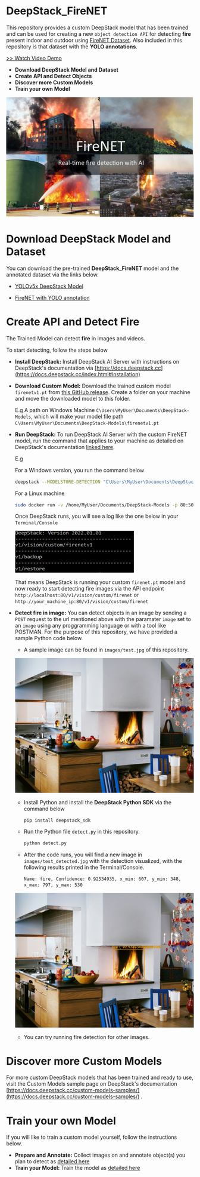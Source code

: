 # DeepStack_FireNET


This repository provides a custom DeepStack model that has been trained and can be used for creating a new `object detection API` for detecting **fire** present indoor and outdoor using [FireNET Dataset](https://github.com/OlafenwaMoses/FireNET). Also included in this repository is that dataset with the **YOLO annotations**.

[>> Watch Video Demo](https://www.youtube.com/watch?v=ts3yxfNrDnY)

- **Download DeepStack Model and Dataset**
- **Create API and Detect Objects**
- **Discover more Custom Models**
- **Train your own Model**

![](images/fire_net.jpg)

# Download DeepStack Model and Dataset

You can download the pre-trained **DeepStack_FireNET** model and the annotated dataset via the links below.

- [YOLOv5x DeepStack Model](https://github.com/DeepQuestAI/DeepStack_FireNET/releases/tag/v1)

- [FireNET with YOLO annotation](https://github.com/DeepQuestAI/DeepStack_FireNET/releases/download/v1/firenet_yolo.zip)


# Create API and Detect Fire

The Trained Model can detect **fire** in images and videos. 

To start detecting, follow the steps below

- **Install DeepStack:** Install DeepStack AI Server with instructions on DeepStack's documentation via [https://docs.deepstack.cc](https://docs.deepstack.cc/index.html#installation)
- **Download Custom Model:** Download the trained custom model `firenetv1.pt` from [this GitHub release](https://github.com/DeepQuestAI/DeepStack_FireNET/releases/tag/v1). Create a folder on your machine and move the downloaded model to this folder.

    E.g A path on Windows Machine `C\Users\MyUser\Documents\DeepStack-Models`, which will make your model file path `C\Users\MyUser\Documents\DeepStack-Models\firenetv1.pt`

- **Run DeepStack:** To run DeepStack AI Server with the custom FireNET model, run the command that applies to your machine as detailed on DeepStack's documentation [linked here](https://docs.deepstack.cc/custom-models/deployment/index.html#starting-deepstack).

    E.g

    For a Windows version, you run the command below
    ```bash
    deepstack --MODELSTORE-DETECTION "C\Users\MyUser\Documents\DeepStack-Models" --PORT 80
    ```

    For a Linux machine
    ```bash
    sudo docker run -v /home/MyUser/Documents/DeepStack-Models -p 80:5000 deepquestai/deepstack
    ```
    Once DeepStack runs, you will see a log like the one below in your `Terminal/Console`

    ![](images/custom_model.png)

    That means DeepStack is running your custom `firenet.pt` model and now ready to start detecting fire images via the API endpoint `http://localhost:80/v1/vision/custom/firenet` or `http://your_machine_ip:80/v1/vision/custom/firenet`

- **Detect fire in image:** You can detect objects in an image by sending a `POST` request to the url mentioned above with the paramater `image` set to an `image` using any proggramming language or with a tool like POSTMAN. For the purpose of this repository, we have provided a sample Python code below.

    - A sample image can be found in `images/test.jpg` of this repository.
    
    ![](images/test.png)

    - Install Python and install the **DeepStack Python SDK** via the command below
        ```bash
        pip install deepstack_sdk
        ```
    - Run the Python file `detect.py` in this repository.

        ```bash
        python detect.py
        ```
    - After the code runs, you will find a new image in `images/test_detected.jpg` with the detection visualized, with the following results printed in the Terminal/Console.

        ```
       Name: fire, Confidence: 0.92534935, x_min: 607, y_min: 348, x_max: 797, y_max: 530
        ```

    ![](images/test_detected.jpg)
    - You can try running fire detection for other images.


# Discover more Custom Models

For more custom DeepStack models that has been trained and ready to use, visit the Custom Models sample page on DeepStack's documentation [https://docs.deepstack.cc/custom-models-samples/](https://docs.deepstack.cc/custom-models-samples/) .



# Train your own Model

If you will like to train a custom model yourself, follow the instructions below.

- **Prepare and Annotate:** Collect images on and annotate object(s) you plan to detect as [ detailed here ](https://docs.deepstack.cc/custom-models/datasetprep/index.html)
- **Train your Model:** Train the model as [detailed here](https://docs.deepstack.cc/custom-models/training/index.html)


